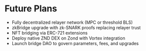 # Future Plans

- Fully decentralized relayer network (MPC or threshold BLS)
- zkBridge upgrade with zk-SNARK proofs replacing relayer trust
- NFT bridging via ERC-721 extensions
- Deploy native ZND DEX on Zond with Vortex integration
- Launch bridge DAO to govern parameters, fees, and upgrades
